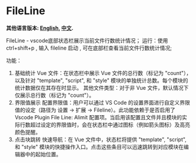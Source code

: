 # FileLine
**其他语言版本: [English](README.md), [中文](README_zh.md).**

FileLine - vscode底部状态栏展示当前文件行数统计情况；
运行：使用 ctrl+shift+p , 输入 fileline 启动 , 可在底部栏查看当前文件行数统计情况;

功能：
1. 基础统计
Vue 文件：在状态栏中展示 Vue 文件的总行数（标记为 "count"），以及针对 "template", "script", 和 "style" 模块的单独统计总数。每个模块的统计数据仅在其存在时显示。
其他文件类型：对于非 Vue 文件，默认情况下仅展示总行数（标记为 "count"）。
2. 界限值展示
配置界限值：用户可以通过 VS Code 的设置界面进行自定义界限值的设定（路径为 设置 -> 扩展 -> Fileline）。此功能依赖于是否启用了 Vscode Plugin File Line: Alimit 配置项。当启用该配置且文件并且模块的实际行数超过设定的界限值时，会在状态栏中通过图标（例如箭头图标）及高亮颜色提醒。
3. 点击块跳转
快速导航：在 Vue 文件中，状态栏将提供 "template", "script", 和 "style" 模块的快捷操作入口。点击这些条目可以迅速跳转到对应模块在编辑器中的起始位置。
